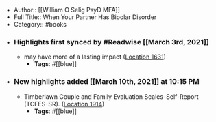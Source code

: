 - Author:: [[William O Selig PsyD MFA]]
- Full Title:: When Your Partner Has Bipolar Disorder
- Category:: #books
- ### Highlights first synced by #Readwise [[March 3rd, 2021]]
    - may have more of a lasting impact ([Location 1631](https://readwise.io/to_kindle?action=open&asin=B08WRN8XZ6&location=1631))
        - **Tags**: #[[blue]]
- ### New highlights added [[March 10th, 2021]] at 10:15 PM
    - Timberlawn Couple and Family Evaluation Scales–Self-Report (TCFES-SR). ([Location 1914](https://readwise.io/to_kindle?action=open&asin=B08WRN8XZ6&location=1914))
        - **Tags**: #[[blue]]
